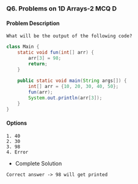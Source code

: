 ### Q6. Problems on 1D Arrays-2 MCQ D
#### Problem Description
```text
What will be the output of the following code?
```
```java
class Main {
    static void fun(int[] arr) {
        arr[3] = 98;
        return;
    }
    
    public static void main(String args[]) {
        int[] arr = {10, 20, 30, 40, 50};
        fun(arr);
        System.out.println(arr[3]);
    }
}
```

#### Options
```text
1. 40
2. 30
3. 98
4. Error
```
* Complete Solution
```text
Correct answer -> 98 will get printed
```
